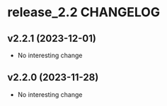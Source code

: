 # release_2.2 CHANGELOG

## v2.2.1 (2023-12-01)

- No interesting change

## v2.2.0 (2023-11-28)

- No interesting change


